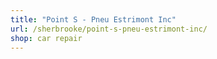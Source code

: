 ```yaml
---
title: "Point S - Pneu Estrimont Inc"
url: /sherbrooke/point-s-pneu-estrimont-inc/
shop: car repair
---
```

